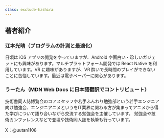```yaml
---
class: exclude-hashira
---
```


## 著者紹介

<!-- 記事の順番で、著者紹介を書いていく -->

### 江本光晴（プログラムの計測と最適化）

日頃は iOS アプリの開発をやっていますが、Android や面白い・珍しいガジェットにも興味があります。マルチプラットフォーム開発では React Native を利用しています。VR に趣味がありますが、VR 酔いで長時間のプレイができないことに苦悩しています。最近は電子ペーパーに関心があります。

### うーたん（MDN Web Docs に日本語翻訳でコントリビュート）

技術書同人誌博覧会のコアスタッフや若手ふんわり勉強部という若手エンジニア向け勉強会、エンジニアニメというをIT業界に関わる方が集まってアニメから得た学びについて語り合いながら交流する勉強会を主催しています。
勉強会や技術カンファレンスなどで登壇や技術同人誌を執筆も行っています。

X：@uutan1108

